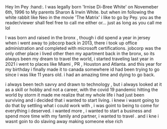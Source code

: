 <!DOCTYPE html>
<html>
<head>
  <title>ALL ABOUT PEY !</title>
</head>
<body> Hey Im Pey :hand:. I was legally born 'Irnise Di-Bree White' on Novemeber 6th, 1996 to My parents Sharon & Irwin White. but when im following the white rabbit like Neo in the movie 'The Matrix' i like to go by Pey. you as the reader/viewer shall feel free to call me either or... just as long as you call me lol 
  
  I was born and raised in the bronx , though i did spend a year in jersey when i went away to jobcorp back in 2013, there i took up office administration and completed with microsoft certifications. jobcorp was the only other place i lived other then my apartment back in the bronx, so its always been my dream to travel the world, i started traveling last year in 2021 i went to places like Miami , PR , Houston and Atlanta. and this year for my birthday i finally made it to canada somewhere id had been trying to go since i was like 11 years old. i had an amazing time and dying to go back.
  
  i always been tech savvy and drawn to technology , but i always looked at it as a skill or hobby and not a career, with the covid 19 pandemic hitting the world by storm it made me realize that my whole life i had just been surviving and i decided that i wanted to start living. i knew i wasnt going to do that by settling what i could work with , i was goint to being to come for everything i deserved. i wanted more , i wanted to start a business and spend more time with my family and partner, i wanted to travel . and i kne i wasnt goin to do slaving away making someone else rich </body>
</html>
